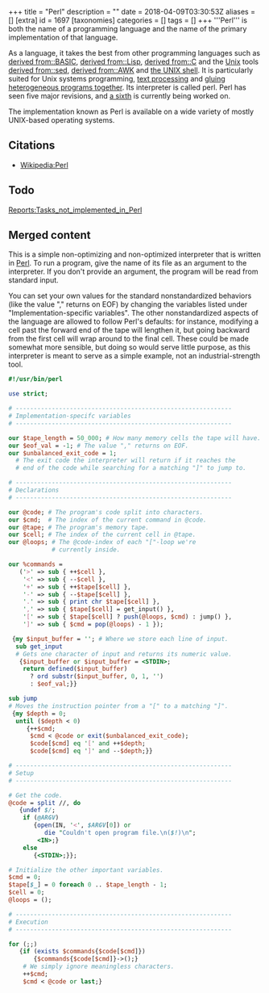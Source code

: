 +++
title = "Perl"
description = ""
date = 2018-04-09T03:30:53Z
aliases = []
[extra]
id = 1697
[taxonomies]
categories = []
tags = []
+++
'''Perl''' is both the name of a programming language and the name of the primary implementation of that language.

As a language, it takes the best from other programming languages such as [derived from::BASIC](https://rosettacode.org/wiki/derived_from::BASIC), [derived from::Lisp](https://rosettacode.org/wiki/derived_from::Lisp), [derived from::C](https://rosettacode.org/wiki/derived_from::C) and the [Unix](https://rosettacode.org/wiki/Unix) tools [derived from::sed](https://rosettacode.org/wiki/derived_from::sed), [derived from::AWK](https://rosettacode.org/wiki/derived_from::AWK) and [the UNIX shell](https://rosettacode.org/wiki/derived_from::UNIX_Shell). It is particularly suited for Unix systems programming, [text processing](https://rosettacode.org/wiki/:Category:Text_processing) and [gluing heterogeneous programs together](https://rosettacode.org/wiki/Data_Munging). Its interpreter is called perl. Perl has seen five major revisions, and [a sixth](https://rosettacode.org/wiki/Perl_6) is currently being worked on.

The implementation known as Perl is available on a wide variety of mostly UNIX-based operating systems.

## Citations
* [Wikipedia:Perl](https://en.wikipedia.org/wiki/Perl)

## Todo
[Reports:Tasks_not_implemented_in_Perl](https://rosettacode.org/wiki/Reports:Tasks_not_implemented_in_Perl)


## Merged content



This is a simple non-optimizing and non-optimized interpreter that is written in [Perl](https://rosettacode.org/wiki/Perl). To run a program, give the name of its file as an argument to the interpreter. If you don't provide an argument, the program will be read from standard input.

You can set your own values for the standard nonstandardized behaviors (like the value "," returns on EOF) by changing the variables listed under "Implementation-specific variables". The other nonstandardized aspects of the language are allowed to follow Perl's defaults: for instance, modifying a cell past the forward end of the tape will lengthen it, but going backward from the first cell will wrap around to the final cell. These could be made somewhat more sensible, but doing so would serve little purpose, as this interpreter is meant to serve as a simple example, not an industrial-strength tool.


```perl
#!/usr/bin/perl

use strict;

# ------------------------------------------------------------
# Implementation-specifc variables
# ------------------------------------------------------------

our $tape_length = 50_000; # How many memory cells the tape will have.
our $eof_val = -1; # The value "," returns on EOF.
our $unbalanced_exit_code = 1;
  # The exit code the interpreter will return if it reaches the
  # end of the code while searching for a matching "]" to jump to.

# ------------------------------------------------------------
# Declarations
# ------------------------------------------------------------

our @code; # The program's code split into characters.
our $cmd;  # The index of the current command in @code.
our @tape; # The program's memory tape.
our $cell; # The index of the current cell in @tape.
our @loops; # The @code-index of each "["-loop we're
            # currently inside.

our %commands =
   ('>' => sub { ++$cell },
    '<' => sub { --$cell },
    '+' => sub { ++$tape[$cell] },
    '-' => sub { --$tape[$cell] },
    '.' => sub { print chr $tape[$cell] },
    ',' => sub { $tape[$cell] = get_input() },
    '[' => sub { $tape[$cell] ? push(@loops, $cmd) : jump() },
    ']' => sub { $cmd = pop(@loops) - 1 });

 {my $input_buffer = ''; # Where we store each line of input.
  sub get_input
  # Gets one character of input and returns its numeric value.
   {$input_buffer or $input_buffer = <STDIN>;
    return defined($input_buffer)
      ? ord substr($input_buffer, 0, 1, '')
      : $eof_val;}}

sub jump
# Moves the instruction pointer from a "[" to a matching "]".
 {my $depth = 0;
  until ($depth < 0)
     {++$cmd;
      $cmd < @code or exit($unbalanced_exit_code);
      $code[$cmd] eq '[' and ++$depth;
      $code[$cmd] eq ']' and --$depth;}}

# ------------------------------------------------------------
# Setup
# ------------------------------------------------------------

# Get the code.
@code = split //, do
   {undef $/;
    if (@ARGV)
       {open(IN, '<', $ARGV[0]) or
          die "Couldn't open program file.\n($!)\n";
        <IN>;}
    else
       {<STDIN>;}};

# Initialize the other important variables.
$cmd = 0;
$tape[$_] = 0 foreach 0 .. $tape_length - 1;
$cell = 0;
@loops = ();

# ------------------------------------------------------------
# Execution
# ------------------------------------------------------------

for (;;)
   {if (exists $commands{$code[$cmd]})
       {$commands{$code[$cmd]}->();}
    # We simply ignore meaningless characters.
    ++$cmd;
    $cmd < @code or last;}
```

